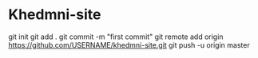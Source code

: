 # Khedmni-site
git init git add . git commit -m \"first commit\" git remote add origin https://github.com/USERNAME/khedmni-site.git git push -u origin master
